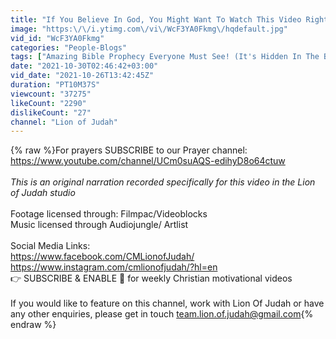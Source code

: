 ```yaml
---
title: "If You Believe In God, You Might Want To Watch This Video Right Away"
image: "https:\/\/i.ytimg.com\/vi\/WcF3YA0Fkmg\/hqdefault.jpg"
vid_id: "WcF3YA0Fkmg"
categories: "People-Blogs"
tags: ["Amazing Bible Prophecy Everyone Must See! (It's Hidden In The Book Of Hebrews)","Stop Blocking Your Angel | You Might Want To Watch This Video Right Away","What You Need To Know About The Book Of Revelation"]
date: "2021-10-30T02:46:42+03:00"
vid_date: "2021-10-26T13:42:45Z"
duration: "PT10M37S"
viewcount: "37275"
likeCount: "2290"
dislikeCount: "27"
channel: "Lion of Judah"
---
```

{% raw %}For prayers SUBSCRIBE to our Prayer channel:  <a rel="nofollow" target="blank" href="https://www.youtube.com/channel/UCm0suAQS-edihyD8o64ctuw">https://www.youtube.com/channel/UCm0suAQS-edihyD8o64ctuw</a><br /><br />*This is an original narration recorded specifically for this video in the Lion of Judah studio*<br /><br />Footage licensed through: Filmpac/Videoblocks<br />Music licensed through Audiojungle/ Artlist<br /><br />Social Media Links:<br /><a rel="nofollow" target="blank" href="https://www.facebook.com/CMLionofJudah/">https://www.facebook.com/CMLionofJudah/</a><br /><a rel="nofollow" target="blank" href="https://www.instagram.com/cmlionofjudah/?hl=en">https://www.instagram.com/cmlionofjudah/?hl=en</a><br />👉 SUBSCRIBE &amp; ENABLE 🔔 for weekly Christian motivational videos<br /><br />If you would like to feature on this channel, work with Lion Of Judah  or have any other enquiries, please get in touch  team.lion.of.judah@gmail.com{% endraw %}
